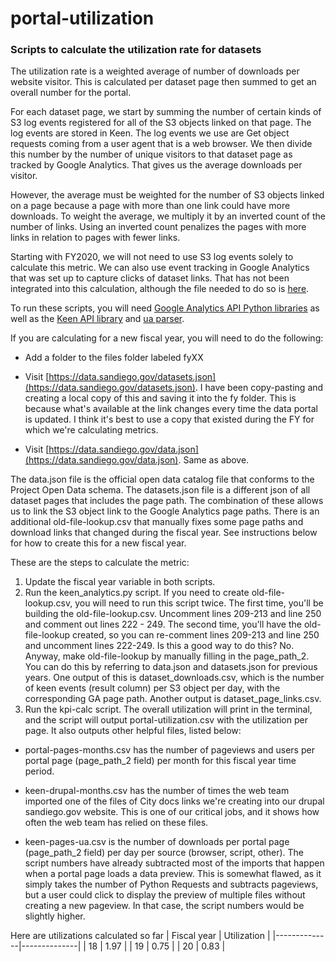 # portal-utilization
### Scripts to calculate the utilization rate for datasets

The utilization rate is a weighted average of number of downloads per website visitor. This is calculated per dataset page then summed to get an overall number for the portal.

For each dataset page, we start by summing the number of certain kinds of S3 log events registered for all of the S3 objects linked on that page. The log events are stored in Keen. The log events we use are Get object requests coming from a user agent that is a web browser. We then divide this number by the number of unique visitors to that dataset page as tracked by Google Analytics. That gives us the average downloads per visitor. 

However, the average must be weighted for the number of S3 objects linked on a page because a page with more than one link could have more downloads. To weight the average, we multiply it by an inverted count of the number of links. Using an inverted count penalizes the pages with more links in relation to pages with fewer links.

Starting with FY2020, we will not need to use S3 log events solely to calculate this metric. We can also use event tracking in Google Analytics that was set up to capture clicks of dataset links. That has not been integrated into this calculation, although the file needed to do so is [here](http://seshat.datasd.org.s3.amazonaws.com/web_analytics/portal_events_datasd.csv).

To run these scripts, you will need [Google Analytics API Python libraries](https://developers.google.com/analytics/devguides/reporting/core/v4/quickstart/service-py) as well as the [Keen API library](https://keen.io/docs/api/) and [ua parser](https://github.com/ua-parser/uap-python).

If you are calculating for a new fiscal year, you will need to do the following:

- Add a folder to the files folder labeled fyXX

- Visit [https://data.sandiego.gov/datasets.json](https://data.sandiego.gov/datasets.json). I have been copy-pasting and creating a local copy of this and saving it into the fy folder. This is because what's available at the link changes every time the data portal is updated. I think it's best to use a copy that existed during the FY for which we're calculating metrics.

- Visit [https://data.sandiego.gov/data.json](https://data.sandiego.gov/data.json). Same as above.

The data.json file is the official open data catalog file that conforms to the Project Open Data schema. The datasets.json file is a different json of all dataset pages that includes the page path. The combination of these allows us to link the S3 object link to the Google Analytics page paths. There is an additional old-file-lookup.csv that manually fixes some page paths and download links that changed during the fiscal year. See instructions below for how to create this for a new fiscal year.

These are the steps to calculate the metric:
1. Update the fiscal year variable in both scripts.
2. Run the keen_analytics.py script. If you need to create old-file-lookup.csv, you will need to run this script twice. The first time, you'll be building the old-file-lookup.csv. Uncomment lines 209-213 and line 250 and comment out lines 222 - 249. The second time, you'll have the old-file-lookup created, so you can re-comment lines 209-213 and line 250 and uncomment lines 222-249. Is this a good way to do this? No. Anyway, make old-file-lookup by manually filling in the page_path_2. You can do this by referring to data.json and datasets.json for previous years. One output of this is dataset_downloads.csv, which is the number of keen events (result column) per S3 object per day, with the corresponding GA page path. Another output is dataset_page_links.csv.
3. Run the kpi-calc script. The overall utilization will print in the terminal, and the script will output portal-utilization.csv with the utilization per page. It also outputs other helpful files, listed below:

- portal-pages-months.csv has the number of pageviews and users per portal page (page_path_2 field) per month for this fiscal year time period.
	
- keen-drupal-months.csv has the number of times the web team imported one of the files of City docs links we're creating into our drupal sandiego.gov website. This is one of our critical jobs, and it shows how often the web team has relied on these files.

- keen-pages-ua.csv is the number of downloads per portal page (page_path_2 field) per day per source (browser, script, other). The script numbers have already subtracted most of the imports that happen when a portal page loads a data preview. This is somewhat flawed, as it simply takes the number of Python Requests and subtracts pageviews, but a user could click to display the preview of multiple files without creating a new pageview. In that case, the script numbers would be slightly higher.

Here are utilizations calculated so far
| Fiscal year  |  Utilization |
|--------------|--------------|
| 18 | 1.97 |
| 19 | 0.75 |
| 20 | 0.83 |
